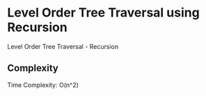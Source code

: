 # Level Order Tree Traversal using Recursion
Level Order Tree Traversal - Recursion


## Complexity
  Time Complexity: O(n^2)

